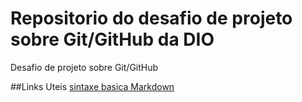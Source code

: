 # Repositorio do desafio de projeto sobre Git/GitHub da DIO
Desafio de projeto sobre Git/GitHub

##Links Uteis
[sintaxe basica Markdown](https://www.markdownguide.org/basic-syntax/)
